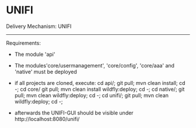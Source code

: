 UNIFI
=====

Delivery Mechanism: UNIFI

-------------------

Requirements: 
  - The module 'api'
  - The modules'core/usermanagement', 'core/config', 'core/aaa' and 'native' must be deployed

  - if all projects are cloned, execute:
cd api/; git pull; mvn clean install; cd -; cd core/ git pull; mvn clean install wildfly:deploy; cd -; cd native/; git pull; mvn clean wildfly:deploy; cd -; cd unifi/; git pull; mvn clean wildfly:deploy; cd -; 

  - afterwards the UNIFI-GUI should be visible under http://localhost:8080/unifi/






